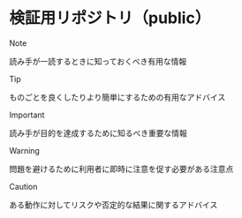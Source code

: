 # 検証用リポジトリ（public）

> [!NOTE]
> 読み手が一読するときに知っておくべき有用な情報

> [!TIP]
> ものごとを良くしたりより簡単にするための有用なアドバイス

> [!IMPORTANT]
> 読み手が目的を達成するために知るべき重要な情報

> [!WARNING]
> 問題を避けるために利用者に即時に注意を促す必要がある注意点

> [!CAUTION]
> ある動作に対してリスクや否定的な結果に関するアドバイス
